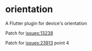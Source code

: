 # orientation

A Flutter plugin for device&#x27;s orientation

Patch for [issues:13238](https://github.com/flutter/flutter/issues/13238)

Patch for [issues:23913](https://github.com/flutter/flutter/issues/23913) point 4 
